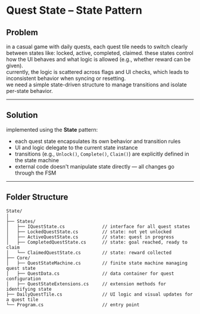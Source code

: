 # Quest State – State Pattern

## Problem

in a casual game with daily quests, each quest tile needs to switch clearly between states like: locked, active, completed, claimed. these states control how the UI behaves and what logic is allowed (e.g., whether reward can be given).  
currently, the logic is scattered across flags and UI checks, which leads to inconsistent behavior when syncing or resetting.  
we need a simple state-driven structure to manage transitions and isolate per-state behavior.

---

## Solution

implemented using the **State** pattern:

- each quest state encapsulates its own behavior and transition rules  
- UI and logic delegate to the current state instance  
- transitions (e.g., `Unlock()`, `Complete()`, `Claim()`) are explicitly defined in the state machine  
- external code doesn't manipulate state directly — all changes go through the FSM

---

## Folder Structure

```
State/
│
├── States/
│   ├── IQuestState.cs              // interface for all quest states
│   ├── LockedQuestState.cs         // state: not yet unlocked
│   ├── ActiveQuestState.cs         // state: quest in progress
│   ├── CompletedQuestState.cs      // state: goal reached, ready to claim
│   └── ClaimedQuestState.cs        // state: reward collected
├── Core/
│   ├── QuestStateMachine.cs        // finite state machine managing quest state
│   ├── QuestData.cs                // data container for quest configuration
│   ├── QuestStateExtensions.cs     // extension methods for identifying state
├── DailyQuestTile.cs               // UI logic and visual updates for a quest tile
└── Program.cs                      // entry point
```